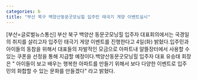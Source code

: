 ```yaml
---
categories: b
title: "부산 북구 백양산동문굿모닝힐 입주민 태극기 게양 이벤트실시"
---
```

[부산=글로벌뉴스통신] 부산 북구 백양산 동문굿모닝힐 입주자 대표회의에서는 국경일의 취지를 살리고자 입주민 태극기 게양 이벤트를 진행한다고 4일(화) 밝혔다.​입주민과 아이들의 동참을 위해서 대표들의 자발적인 모금으로 아파트내 알뜰장터에서 사용할 수 있는 쿠폰을 선정을 통해 지급할 예정이다.​백양산동문굿모닝힐 입주자 대표 유승태 회장은 " 아이들이 보고 배우는 행복한 아파트를 만들기 위해서 보다 다양한 이벤트로 입주민의 화합할 수 있는 문화를 만들겠다" 라고 밝혔다.